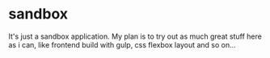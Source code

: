 # sandbox
It's just a sandbox application. My plan is to try out as much great stuff here as i can, like frontend build with gulp, css flexbox layout and so on...

